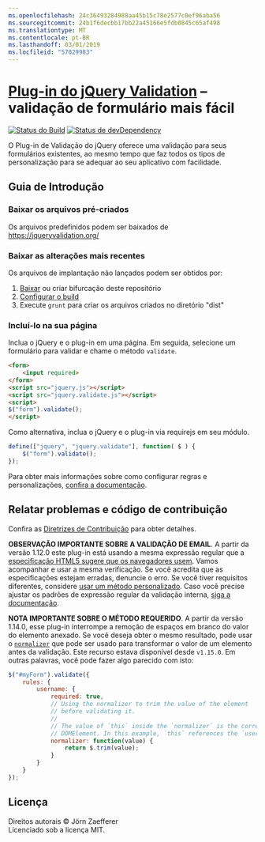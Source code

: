 ```yaml
---
ms.openlocfilehash: 24c36493284988aa45b15c78e2577c0ef96aba56
ms.sourcegitcommit: 24b1f6decbb17bb22a45166e5fdb0845c65af498
ms.translationtype: MT
ms.contentlocale: pt-BR
ms.lasthandoff: 03/01/2019
ms.locfileid: "57029983"
---
```

<a name="jquery-validation-pluginhttpsjqueryvalidationorg---form-validation-made-easy"></a>[Plug-in do jQuery Validation](https://jqueryvalidation.org/) – validação de formulário mais fácil
================================

[![Status do Build](https://secure.travis-ci.org/jquery-validation/jquery-validation.svg)](https://travis-ci.org/jquery-validation/jquery-validation)
[![Status de devDependency](https://david-dm.org/jquery-validation/jquery-validation/dev-status.svg?theme=shields.io)](https://david-dm.org/jquery-validation/jquery-validation#info=devDependencies)

O Plug-in de Validação do jQuery oferece uma validação para seus formulários existentes, ao mesmo tempo que faz todos os tipos de personalização para se adequar ao seu aplicativo com facilidade.

## <a name="getting-started"></a>Guia de Introdução

### <a name="downloading-the-prebuilt-files"></a>Baixar os arquivos pré-criados

Os arquivos predefinidos podem ser baixados de https://jqueryvalidation.org/

### <a name="downloading-the-latest-changes"></a>Baixar as alterações mais recentes

Os arquivos de implantação não lançados podem ser obtidos por:

 1. [Baixar](https://github.com/jquery-validation/jquery-validation/archive/master.zip) ou criar bifurcação deste repositório
 2. [Configurar o build](CONTRIBUTING.md#build-setup)
 3. Execute `grunt` para criar os arquivos criados no diretório "dist"

### <a name="including-it-on-your-page"></a>Incluí-lo na sua página

Inclua o jQuery e o plug-in em uma página. Em seguida, selecione um formulário para validar e chame o método `validate`.

```html
<form>
    <input required>
</form>
<script src="jquery.js"></script>
<script src="jquery.validate.js"></script>
<script>
$("form").validate();
</script>
```

Como alternativa, inclua o jQuery e o plug-in via requirejs em seu módulo.

```js
define(["jquery", "jquery.validate"], function( $ ) {
    $("form").validate();
});
```

Para obter mais informações sobre como configurar regras e personalizações, [confira a documentação](https://jqueryvalidation.org/documentation/).

## <a name="reporting-issues-and-contributing-code"></a>Relatar problemas e código de contribuição

Confira as [Diretrizes de Contribuição](CONTRIBUTING.md) para obter detalhes.

**OBSERVAÇÃO IMPORTANTE SOBRE A VALIDAÇÃO DE EMAIL**. A partir da versão 1.12.0 este plug-in está usando a mesma expressão regular que a [especificação HTML5 sugere que os navegadores usem](https://html.spec.whatwg.org/multipage/forms.html#valid-e-mail-address). Vamos acompanhar e usar a mesma verificação. Se você acredita que as especificações estejam erradas, denuncie o erro. Se você tiver requisitos diferentes, considere [usar um método personalizado](https://jqueryvalidation.org/jQuery.validator.addMethod/).
Caso você precise ajustar os padrões de expressão regular da validação interna, [siga a documentação](https://jqueryvalidation.org/jQuery.validator.methods/).

**NOTA IMPORTANTE SOBRE O MÉTODO REQUERIDO**. A partir da versão 1.14.0, esse plug-in interrompe a remoção de espaços em branco do valor do elemento anexado. Se você deseja obter o mesmo resultado, pode usar o [`normalizer`](https://jqueryvalidation.org/normalizer/) que pode ser usado para transformar o valor de um elemento antes da validação. Este recurso estava disponível desde `v1.15.0`. Em outras palavras, você pode fazer algo parecido com isto:
``` js
$("#myForm").validate({
    rules: {
        username: {
            required: true,
            // Using the normalizer to trim the value of the element
            // before validating it.
            //
            // The value of `this` inside the `normalizer` is the corresponding
            // DOMElement. In this example, `this` references the `username` element.
            normalizer: function(value) {
                return $.trim(value);
            }
        }
    }
});
```

## <a name="license"></a>Licença
Direitos autorais &copy; Jörn Zaefferer<br>
Licenciado sob a licença MIT.
